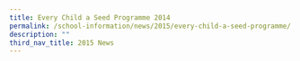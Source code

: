 ```yaml
---
title: Every Child a Seed Programme 2014
permalink: /school-information/news/2015/every-child-a-seed-programme/
description: ""
third_nav_title: 2015 News
---
```

